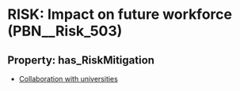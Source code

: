 # RISK: __Impact on future workforce__ (PBN__Risk_503)

## Property: has_RiskMitigation

* [Collaboration with universities](PBN__RiskMitigation_713)


